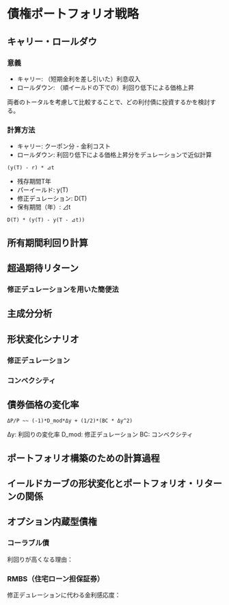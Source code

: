 # 債権ポートフォリオ戦略

## キャリー・ロールダウ

### 意義
* キャリー: （短期金利を差し引いた）利息収入
* ロールダウン: （順イールドの下での）利回り低下による価格上昇

両者のトータルを考慮して比較することで、どの利付債に投資するかを検討する。

### 計算方法
* キャリー: クーポン分 - 金利コスト
* ロールダウン: 利回り低下による価格上昇分をデュレーションで近似計算
```
(y(T) - r) * ⊿t
```
* 残存期間T年
* パーイールド: y(T)
* 修正デュレーション: D(T)
* 保有期間（年）: ⊿t
```
D(T) * (y(T) - y(T - ⊿t))
```


## 所有期間利回り計算

## 超過期待リターン

### 修正デュレーションを用いた簡便法

## 主成分分析

## 形状変化シナリオ

### 修正デュレーション
### コンベクシティ

## 債券価格の変化率
```
ΔP/P ~~ (-1)*D_mod*Δy + (1/2)*(BC * Δy^2)
```
Δy: 利回りの変化率
D_mod: 修正デュレーション
BC: コンベクシティ

## ポートフォリオ構築のための計算過程

## イールドカーブの形状変化とポートフォリオ・リターンの関係

## オプション内蔵型債権

### コーラブル債
利回りが高くなる理由：
### RMBS（住宅ローン担保証券）
修正デュレーションに代わる金利感応度：

